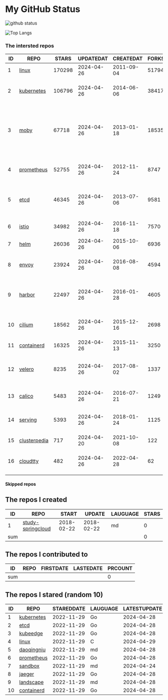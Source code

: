 # My GitHub Status

<img src="https://github-readme-stats-1.yihong0618.vercel.app/api?username=daoqingniu&show_icons=true&&&hide_title=true&count_private=true" alt="github status" />

![Top Langs](https://github-readme-stats-1.yihong0618.vercel.app/api/top-langs/?username=daoqingniu&layout=compact)

<!--START_SECTION:github_repos-->
### The intersted repos
| ID |                              REPO                               | STARS  | UPDATEDAT  | CREATEDAT  | FORKSCOUNT |                                                DESCRIPTIONS                                                |
|----|-----------------------------------------------------------------|--------|------------|------------|------------|------------------------------------------------------------------------------------------------------------|
|  1 | [linux](https://github.com/torvalds/linux)                      | 170298 | 2024-04-26 | 2011-09-04 |      51794 | Linux kernel source tree                                                                                   |
|  2 | [kubernetes](https://github.com/kubernetes/kubernetes)          | 106796 | 2024-04-26 | 2014-06-06 |      38417 | Production-Grade Container Scheduling and Management                                                       |
|  3 | [moby](https://github.com/moby/moby)                            |  67718 | 2024-04-26 | 2013-01-18 |      18535 | The Moby Project - a collaborative project for the container ecosystem to assemble container-based systems |
|  4 | [prometheus](https://github.com/prometheus/prometheus)          |  52755 | 2024-04-26 | 2012-11-24 |       8747 | The Prometheus monitoring system and time series database.                                                 |
|  5 | [etcd](https://github.com/etcd-io/etcd)                         |  46345 | 2024-04-26 | 2013-07-06 |       9581 | Distributed reliable key-value store for the most critical data of a distributed system                    |
|  6 | [istio](https://github.com/istio/istio)                         |  34982 | 2024-04-26 | 2016-11-18 |       7570 | Connect, secure, control, and observe services.                                                            |
|  7 | [helm](https://github.com/helm/helm)                            |  26036 | 2024-04-26 | 2015-10-06 |       6936 | The Kubernetes Package Manager                                                                             |
|  8 | [envoy](https://github.com/envoyproxy/envoy)                    |  23924 | 2024-04-26 | 2016-08-08 |       4594 | Cloud-native high-performance edge/middle/service proxy                                                    |
|  9 | [harbor](https://github.com/goharbor/harbor)                    |  22497 | 2024-04-26 | 2016-01-28 |       4605 | An open source trusted cloud native registry project that stores, signs, and scans content.                |
| 10 | [cilium](https://github.com/cilium/cilium)                      |  18562 | 2024-04-26 | 2015-12-16 |       2698 | eBPF-based Networking, Security, and Observability                                                         |
| 11 | [containerd](https://github.com/containerd/containerd)          |  16325 | 2024-04-26 | 2015-11-13 |       3250 | An open and reliable container runtime                                                                     |
| 12 | [velero](https://github.com/vmware-tanzu/velero)                |   8235 | 2024-04-26 | 2017-08-02 |       1337 | Backup and migrate Kubernetes applications and their persistent volumes                                    |
| 13 | [calico](https://github.com/projectcalico/calico)               |   5483 | 2024-04-26 | 2016-07-21 |       1249 | Cloud native networking and network security                                                               |
| 14 | [serving](https://github.com/knative/serving)                   |   5393 | 2024-04-26 | 2018-01-24 |       1125 | Kubernetes-based, scale-to-zero, request-driven compute                                                    |
| 15 | [clusterpedia](https://github.com/clusterpedia-io/clusterpedia) |    717 | 2024-04-20 | 2021-10-08 |        122 | The Encyclopedia of Kubernetes clusters                                                                    |
| 16 | [cloudtty](https://github.com/cloudtty/cloudtty)                |    482 | 2024-04-26 | 2022-04-28 |         62 | A Friendly Kubernetes CloudShell (Web Terminal) !                                                          |



#### Skipped repos
<!--END_SECTION:github_repos-->

<!--START_SECTION:my_github-->
## The repos I created
| ID  |                                 REPO                                 |   START    |   UPDATE   | LAUGUAGE | STARS |
|-----|----------------------------------------------------------------------|------------|------------|----------|-------|
|   1 | [study-springcloud](https://github.com/daoqingniu/study-springcloud) | 2018-02-22 | 2018-02-22 | md       |     0 |
| sum |                                                                      |            |            |          |     0 |

## The repos I contributed to
| ID  | REPO | FIRSTDATE | LASTEDATE | PRCOUNT |
|-----|------|-----------|-----------|---------|
| sum |      |           |           |       0 |

## The repos I stared (random 10)
| ID |                          REPO                          | STAREDDATE | LAUGUAGE | LATESTUPDATE |
|----|--------------------------------------------------------|------------|----------|--------------|
|  1 | [kubernetes](https://github.com/kubernetes/kubernetes) | 2022-11-29 | Go       | 2024-04-28   |
|  2 | [etcd](https://github.com/etcd-io/etcd)                | 2022-11-29 | Go       | 2024-04-28   |
|  3 | [kubeedge](https://github.com/kubeedge/kubeedge)       | 2022-11-29 | Go       | 2024-04-28   |
|  4 | [linux](https://github.com/torvalds/linux)             | 2022-11-29 | C        | 2024-04-29   |
|  5 | [daoqingniu](https://github.com/daoqingniu/daoqingniu) | 2022-11-29 | md       | 2024-04-28   |
|  6 | [prometheus](https://github.com/prometheus/prometheus) | 2022-11-29 | Go       | 2024-04-28   |
|  7 | [sandbox](https://github.com/cncf/sandbox)             | 2022-11-29 | md       | 2024-04-24   |
|  8 | [jaeger](https://github.com/jaegertracing/jaeger)      | 2022-11-29 | Go       | 2024-04-28   |
|  9 | [landscape](https://github.com/cncf/landscape)         | 2022-11-29 | md       | 2024-04-28   |
| 10 | [containerd](https://github.com/containerd/containerd) | 2022-11-29 | Go       | 2024-04-28   |

<!--END_SECTION:my_github-->

